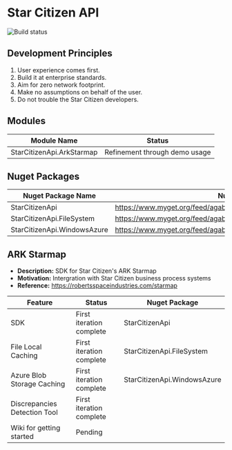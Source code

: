 # Star Citizen API

![Build status](https://ci.appveyor.com/api/projects/status/32pxjo4lkh5h3peq?svg=true)

## Development Principles

1. User experience comes first.
2. Build it at enterprise standards.
3. Aim for zero network footprint.
4. Make no assumptions on behalf of the user.
5. Do not trouble the Star Citizen developers.

## Modules

| Module Name               | Status                        |
|---------------------------|-------------------------------|
| StarCitizenApi.ArkStarmap | Refinement through demo usage |

## Nuget Packages

| Nuget Package Name          | Nuget Package URL                                                            |
|-----------------------------|------------------------------------------------------------------------------|
| StarCitizenApi              | https://www.myget.org/feed/agabani/package/nuget/StarCitizenApi              |
| StarCitizenApi.FileSystem   | https://www.myget.org/feed/agabani/package/nuget/StarCitizenApi.FileSystem   |
| StarCitizenApi.WindowsAzure | https://www.myget.org/feed/agabani/package/nuget/StarCitizenApi.WindowsAzure |

## ARK Starmap

- **Description:** SDK for Star Citizen's ARK Starmap
- **Motivation:** Intergration with Star Citizen business process systems
- **Reference:** https://robertsspaceindustries.com/starmap

| Feature                      | Status                   | Nuget Package               |
|------------------------------|--------------------------|-----------------------------|
| SDK                          | First iteration complete | StarCitizenApi              |
| File Local Caching           | First iteration complete | StarCitizenApi.FileSystem   |
| Azure Blob Storage Caching   | First iteration complete | StarCitizenApi.WindowsAzure |
| Discrepancies Detection Tool | First iteration complete |                             |
| Wiki for getting started     | Pending                  |                             |
